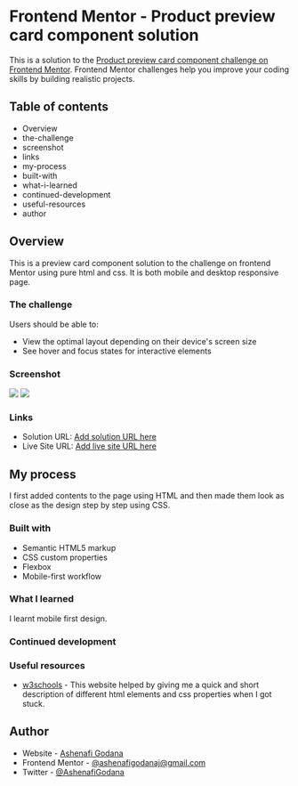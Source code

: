 # Frontend Mentor - Product preview card component solution

This is a solution to the [Product preview card component challenge on Frontend Mentor](https://www.frontendmentor.io/challenges/product-preview-card-component-GO7UmttRfa). Frontend Mentor challenges help you improve your coding skills by building realistic projects.

## Table of contents

- Overview
- the-challenge
- screenshot
- links
- my-process
- built-with
- what-i-learned
- continued-development
- useful-resources
- author

## Overview

This is a preview card component solution to the challenge on frontend Mentor using pure html and css. It is both mobile and desktop responsive page.

### The challenge

Users should be able to:

- View the optimal layout depending on their device's screen size
- See hover and focus states for interactive elements

### Screenshot

![](./final-screenshot/Screenshot%202023-06-09%20at%2015-03-05%20Frontend%20Mentor%20Product%20preview%20card%20component.png)
![](./final-screenshot/Screenshot%202023-06-09%20at%2015-06-21%20Frontend%20Mentor%20Product%20preview%20card%20component.png)

### Links

- Solution URL: [Add solution URL here](https://your-solution-url.com)
- Live Site URL: [Add live site URL here](https://your-live-site-url.com)

## My process

I first added contents to the page using HTML and then made them look as close as the design step by step using CSS.

### Built with

- Semantic HTML5 markup
- CSS custom properties
- Flexbox
- Mobile-first workflow

### What I learned

I learnt mobile first design.

### Continued development

### Useful resources

- [w3schools](https://www.w3schools.com) - This website helped by giving me a quick and short description of different html elements and css properties when I got stuck.

## Author

- Website - [Ashenafi Godana](https://www.your-site.com)
- Frontend Mentor - [@ashenafigodanaj@gmail.com](https://www.frontendmentor.io/profile/yourusername)
- Twitter - [@AshenafiGodana](https://twitter.com/AshenafiGodana/)
